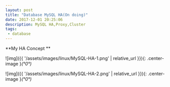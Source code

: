 ```yaml
---
layout: post
title: "Database MySQL HA(On doing)"
date: 2017-12-01 20:25:06
description: MySQL HA,Proxy,Cluster 
tags: 
 - database
---
```


**My HA Concept **


![img]({{ '/assets/images/linux/MySQL-HA-1.png' | relative_url }}){: .center-image }*(°0°)*

![img]({{ '/assets/images/linux/MySQL-HA-2.png' | relative_url }}){: .center-image }*(°0°)*
